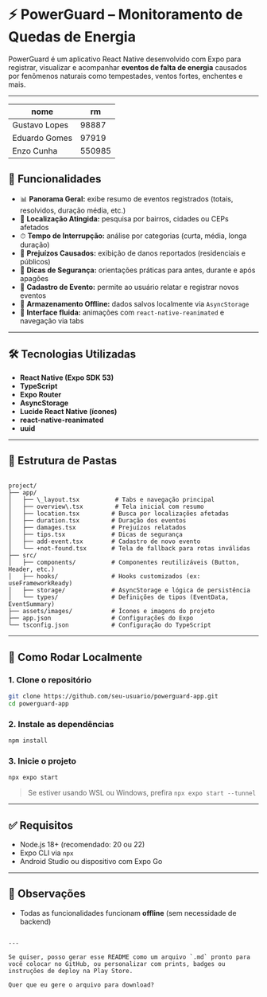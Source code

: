# ⚡ PowerGuard – Monitoramento de Quedas de Energia

PowerGuard é um aplicativo React Native desenvolvido com Expo para registrar, visualizar e acompanhar **eventos de falta de energia** causados por fenômenos naturais como tempestades, ventos fortes, enchentes e mais.

---
|nome|	rm|
|---|---|
|Gustavo Lopes	|98887|
|Eduardo Gomes	|97919|
|Enzo Cunha	|550985|
## 📱 Funcionalidades

- 📊 **Panorama Geral:** exibe resumo de eventos registrados (totais, resolvidos, duração média, etc.)
- 📍 **Localização Atingida:** pesquisa por bairros, cidades ou CEPs afetados
- ⏱ **Tempo de Interrupção:** análise por categorias (curta, média, longa duração)
- 🧾 **Prejuízos Causados:** exibição de danos reportados (residenciais e públicos)
- 🛟 **Dicas de Segurança:** orientações práticas para antes, durante e após apagões
- 📝 **Cadastro de Evento:** permite ao usuário relatar e registrar novos eventos
- 💾 **Armazenamento Offline:** dados salvos localmente via `AsyncStorage`
- 🎨 **Interface fluida:** animações com `react-native-reanimated` e navegação via tabs

---

## 🛠️ Tecnologias Utilizadas

- **React Native (Expo SDK 53)**
- **TypeScript**
- **Expo Router**
- **AsyncStorage**
- **Lucide React Native (ícones)**
- **react-native-reanimated**
- **uuid**

---

## 📂 Estrutura de Pastas

```

project/
├── app/
│   ├── \_layout.tsx          # Tabs e navegação principal
│   ├── overview\.tsx         # Tela inicial com resumo
│   ├── location.tsx         # Busca por localizações afetadas
│   ├── duration.tsx         # Duração dos eventos
│   ├── damages.tsx          # Prejuízos relatados
│   ├── tips.tsx             # Dicas de segurança
│   ├── add-event.tsx        # Cadastro de novo evento
│   └── +not-found.tsx       # Tela de fallback para rotas inválidas
├── src/
│   ├── components/          # Componentes reutilizáveis (Button, Header, etc.)
│   ├── hooks/               # Hooks customizados (ex: useFrameworkReady)
│   ├── storage/             # AsyncStorage e lógica de persistência
│   └── types/               # Definições de tipos (EventData, EventSummary)
├── assets/images/           # Ícones e imagens do projeto
├── app.json                 # Configurações do Expo
└── tsconfig.json            # Configuração do TypeScript

```

---

## 🚀 Como Rodar Localmente

### 1. Clone o repositório

```bash
git clone https://github.com/seu-usuario/powerguard-app.git
cd powerguard-app
````

### 2. Instale as dependências

```bash
npm install
```

### 3. Inicie o projeto

```bash
npx expo start
```

> Se estiver usando WSL ou Windows, prefira `npx expo start --tunnel`

---

## ✅ Requisitos

* Node.js 18+ (recomendado: 20 ou 22)
* Expo CLI via `npx`
* Android Studio ou dispositivo com Expo Go

---

## 📌 Observações


* Todas as funcionalidades funcionam **offline** (sem necessidade de backend)


```

---

Se quiser, posso gerar esse README como um arquivo `.md` pronto para você colocar no GitHub, ou personalizar com prints, badges ou instruções de deploy na Play Store.

Quer que eu gere o arquivo para download?
```
